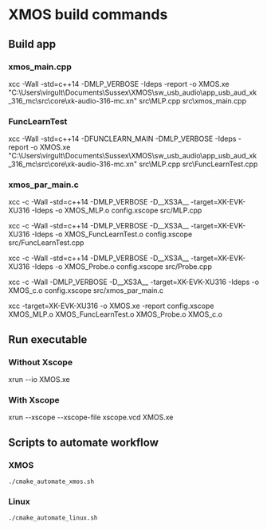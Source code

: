 # XMOS build commands

## Build app

### xmos_main.cpp

xcc -Wall -std=c++14 -DMLP_VERBOSE -Ideps -report -o XMOS.xe "C:\Users\virgult\Documents\Sussex\XMOS\sw_usb_audio\app_usb_aud_xk_316_mc\src\core\xk-audio-316-mc.xn" src\MLP.cpp src\xmos_main.cpp

### FuncLearnTest

xcc -Wall -std=c++14 -DFUNCLEARN_MAIN -DMLP_VERBOSE -Ideps -report -o XMOS.xe "C:\Users\virgult\Documents\Sussex\XMOS\sw_usb_audio\app_usb_aud_xk_316_mc\src\core\xk-audio-316-mc.xn" src\MLP.cpp src\FuncLearnTest.cpp

### xmos_par_main.c

xcc -c -Wall -std=c++14 -DMLP_VERBOSE -D__XS3A__ -target=XK-EVK-XU316 -Ideps -o XMOS_MLP.o config.xscope src/MLP.cpp

xcc -c -Wall -std=c++14 -DMLP_VERBOSE -D__XS3A__ -target=XK-EVK-XU316 -Ideps -o XMOS_FuncLearnTest.o config.xscope src/FuncLearnTest.cpp

xcc -c -Wall -std=c++14 -DMLP_VERBOSE -D__XS3A__ -target=XK-EVK-XU316 -Ideps -o XMOS_Probe.o config.xscope src/Probe.cpp

xcc -c -Wall -DMLP_VERBOSE -D__XS3A__ -target=XK-EVK-XU316 -Ideps -o XMOS_c.o config.xscope src/xmos_par_main.c

xcc -target=XK-EVK-XU316 -o XMOS.xe -report config.xscope XMOS_MLP.o XMOS_FuncLearnTest.o XMOS_Probe.o XMOS_c.o

## Run executable

### Without Xscope
xrun --io XMOS.xe

### With Xscope
xrun --xscope --xscope-file xscope.vcd XMOS.xe

## Scripts to automate workflow

### XMOS

`./cmake_automate_xmos.sh`

### Linux

`./cmake_automate_linux.sh`
